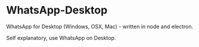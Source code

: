 # WhatsApp-Desktop
WhatsApp for Desktop (Windows, OSX, Mac) - written in node and electron.

Self explanatory, use WhatsApp on Desktop.
